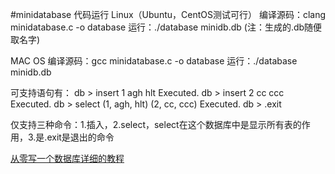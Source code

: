#minidatabase
代码运行
Linux（Ubuntu，CentOS测试可行）
编译源码：clang minidatabase.c -o database
运行：./database minidb.db    (注：生成的.db随便取名字)

MAC OS
编译源码：gcc minidatabase.c -o database
运行：./database minidb.db

可支持语句有：
db > insert 1 agh hlt
Executed.
db > insert 2 cc ccc
Executed.
db > select
(1, agh, hlt)
(2, cc, ccc)
Executed.
db > .exit

仅支持三种命令：1.插入，2.select，select在这个数据库中是显示所有表的作用，3.是.exit是退出的命令

[从零写一个数据库详细的教程](https://zhuanlan.zhihu.com/c_1092493324325388288)


